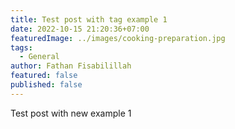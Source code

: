 ```yaml
---
title: Test post with tag example 1
date: 2022-10-15 21:20:36+07:00
featuredImage: ../images/cooking-preparation.jpg
tags:
  - General
author: Fathan Fisabilillah
featured: false
published: false
---
```

T﻿est post with new example 1